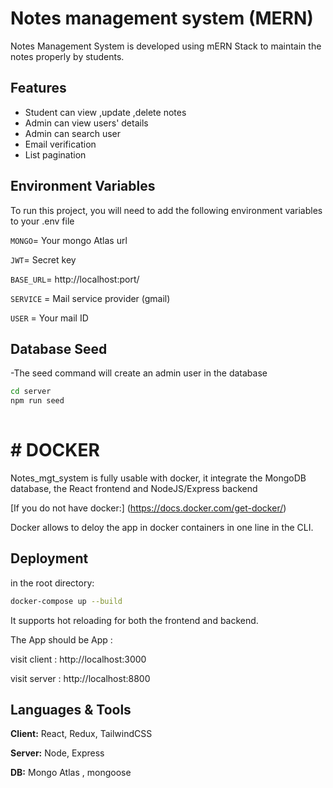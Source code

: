 
# Notes management system (MERN)

Notes Management System is developed using mERN Stack to maintain the notes properly 
by students. 
## Features

- Student can view ,update ,delete notes 
- Admin can view users' details
- Admin can search user
- Email verification
- List pagination


## Environment Variables

To run this project, you will need to add the following environment variables to your .env file

`MONGO`=  Your mongo Atlas url

`JWT`= Secret key 

`BASE_URL`= http://localhost:port/

`SERVICE` = Mail service provider (gmail)

`USER` = Your mail ID




## Database Seed

-The seed command will create an admin user in the database

```bash
cd server
npm run seed 
  
```
    
# # DOCKER

Notes_mgt_system  is fully usable with docker, it integrate the MongoDB database, the React frontend and NodeJS/Express backend

[If you do not have docker:] (https://docs.docker.com/get-docker/)

Docker allows to deloy the app in docker containers in one line in the CLI.


## Deployment

in the root directory:

```bash
docker-compose up --build
```
It supports hot reloading for both the frontend and backend.

The App should be App :

visit client : http://localhost:3000

visit server : http://localhost:8800

## Languages & Tools

**Client:** React, Redux, TailwindCSS

**Server:** Node, Express

**DB:** Mongo Atlas , mongoose


